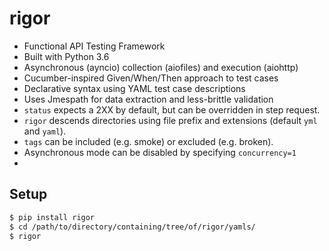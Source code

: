 rigor
=====

- Functional API Testing Framework
- Built with Python 3.6
- Asynchronous (ayncio) collection (aiofiles) and execution (aiohttp)
- Cucumber-inspired Given/When/Then approach to test cases
- Declarative syntax using YAML test case descriptions
- Uses Jmespath for data extraction and less-brittle validation
- `status` expects a 2XX by default, but can be overridden in step request.
- `rigor` descends directories using file prefix and extensions
  (default `yml` and `yaml`).
- `tags` can be included (e.g. smoke) or excluded (e.g. broken).
- Asynchronous mode can be disabled by specifying `concurrency=1`
- 


Setup
-----

```bash
$ pip install rigor
$ cd /path/to/directory/containing/tree/of/rigor/yamls/
$ rigor
```
